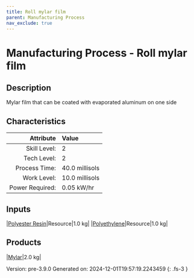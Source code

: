 ```yaml
---
title: Roll mylar film
parent: Manufacturing Process
nav_exclude: true
---
```

# Manufacturing Process - Roll mylar film

## Description
&#10;&#9;&#9; Mylar film that can be coated with evaporated aluminum on one side&#10;&#9;&#9;

## Characteristics

| Attribute      | Value |
|--------:|:------|
|Skill Level:|2|
|Tech Level:|2|
|Process Time:|40.0 millisols|
|Work Level:|10.0 millisols|
|Power Required:|0.05 kW/hr|

## Inputs

|[Polyester Resin](../resource/polyester-resin.html)|Resource|1.0 kg|
|[Polyethylene](../resource/polyethylene.html)|Resource|1.0 kg|

## Products

|[Mylar](../resource/mylar.html)|2.0 kg|


Version: pre-3.9.0 Generated on: 2024-12-01T19:57:19.2243459
{: .fs-3 }


